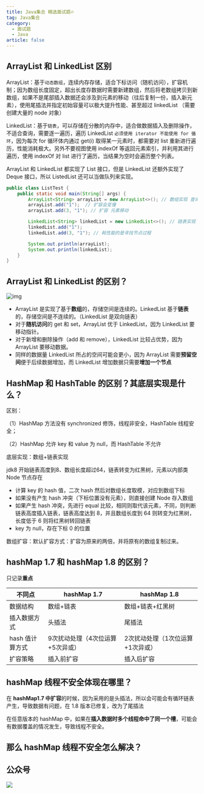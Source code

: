 ```yaml
---
title: Java集合 精选面试题🔥
tag: Java集合
category:
  - 面试题
  - Java
article: false
---
```


## ArrayList 和 LinkedList 区别

ArrayList：基于`动态数组`，连续内存存储，适合下标访问（随机访问），扩容机制；因为数组长度固定，超出长度存数据时需要新建数组，然后将老数组拷贝到新数组，如果不是尾部插入数据还会涉及到元素的移动（往后复制一份，插入新元素），使用尾插法并指定初始容量可以极大提升性能、甚至超过 linkedList （需要创建大量的 node 对象）

LinkedList：基于`链表`，可以存储在分散的内存中，适合做数据插入及删除操作，不适合查询，需要逐一遍历，遍历 LinkedList `必须使用 iterator 不能使用 for 循环`，因为每次 for 循环体内通过 get(i) 取得某一元素时，都需要对 list 重新进行遍历，性能消耗极大。另外不要视图使用 indexOf 等返回元素索引，并利用其进行遍历，使用 indexOf 对 list 进行了遍历，当结果为空时会遍历整个列表。

ArrayList 和 LinkedList 都实现了 List 接口，但是 LinkedList 还额外实现了 Deque 接口，所以 ListedList 还可以当做队列来实现。

```java
public class ListTest {
    public static void main(String[] args) {
        ArrayList<String> arrayList = new ArrayList<>(); // 数组实现 查询快
        arrayList.add("1");  // 扩容会变慢
        arrayList.add(3, "1"); // 扩容 元素移动

        LinkedList<String> linkedList = new LinkedList<>(); // 链表实现  增删快
        linkedList.add("1");
        linkedList.add(3, "1"); // 耗性能的是寻找节点过程

        System.out.println(arrayList);
        System.out.println(linkedList);
    }
}
```

## ArrayList 和 LinkedList 的区别？

![img](https://s1.vika.cn/space/2022/11/22/6017f440c7de4348b8168f1a41c93be1)

- ArrayList 是实现了基于**数组**的，存储空间是连续的。LinkedList 基于**链表**的，存储空间是不连续的。（LinkedList 是双向链表）
- 对于**随机访问**的 get 和 set，ArrayList 优于 LinkedList，因为 LinkedList 要移动指针。
- 对于新增和删除操作（add 和 remove），LinkedList 比较占优势，因为 ArrayList 要移动数据。
- 同样的数据量 LinkedList 所占的空间可能会更小，因为 ArrayList 需要**预留空间**便于后续数据增加，而 LinkedList 增加数据只需要**增加一个节点**

## HashMap 和 HashTable 的区别？其底层实现是什么？

区别：

（1）HashMap 方法没有 synchronized 修饰，线程非安全，HashTable 线程安全；

（2）HashMap 允许 key 和 value 为 null，而 HashTable 不允许

底层实现：数组+链表实现

jdk8 开始链表高度到8、数组长度超过64，链表转变为红黑树，元素以内部类 Node 节点存在

- 计算 key 的 hash 值，二次 hash 然后对数组长度取模，对应到数组下标
- 如果没有产生 hash 冲突（下标位置没有元素），则直接创建 Node 存入数组
- 如果产生 hash 冲突，先进行 equal 比较，相同则取代该元素，不同，则判断链表高度插入链表，链表高度达到 8，并且数组长度到 64 则转变为红黑树，长度低于 6 则将红黑树转回链表
- key 为 null，存在下标 0 的位置

数组扩容：默认扩容方式：扩容为原来的两倍，并将原有的数组复制过来。

## hashMap 1.7 和 hashMap 1.8 的区别？

只记录**重点**

| 不同点          | hashMap 1.7                      | hashMap  1.8                     |
| --------------- | -------------------------------- | -------------------------------- |
| 数据结构        | 数组+链表                        | 数组+链表+红黑树                 |
| 插入数据方式    | 头插法                           | 尾插法                           |
| hash 值计算方式 | 9次扰动处理（4次位运算+5次异或） | 2次扰动处理（1次位运算+1次异或） |
| 扩容策略        | 插入前扩容                       | 插入后扩容                       |

## hashMap 线程不安全体现在哪里？

在 **hashMap1.7 中扩容**的时候，因为采用的是头插法，所以会可能会有循环链表产生，导致数据有问题，在 1.8 版本已修复，改为了尾插法

在任意版本的 hashMap 中，如果在**插入数据时多个线程命中了同一个槽**，可能会有数据覆盖的情况发生，导致线程不安全。

## 那么 hashMap 线程不安全怎么解决？

## 公众号

 ![](https://s1.vika.cn/space/2022/12/01/f1f467dd3b8e4984a50dce782aa346ff)
